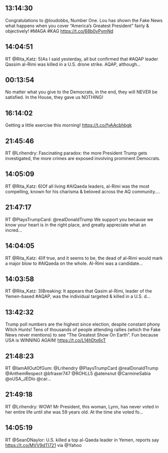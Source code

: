## 13:14:30
Congratulations to @loudobbs, Number One. Lou has shown the Fake News what happens when you cover “America’s Greatest President”  fairly &amp; objectively! #MAGA #KAG https://t.co/68b0vPvmNd
## 14:04:51
RT @Rita_Katz: 5)As I said yesterday, all but confirmed that #AQAP leader Qassim al-Rimi was killed in a U.S. drone strike. AQAP, although…
## 00:13:54
No matter what you give to the Democrats, in the end, they will NEVER be satisfied. In the House, they gave us NOTHING!
## 16:14:02
Getting a little exercise this morning! https://t.co/fyAAcbhbgk
## 21:45:46
RT @Lrihendry: Fascinating paradox: the more President Trump gets investigated, the more crimes are exposed involving prominent Democrats.
## 14:05:09
RT @Rita_Katz: 6)Of all living #AlQaeda leaders, al-Rimi was the most compelling, known for his charisma &amp; beloved across the AQ community.…
## 21:47:17
RT @PlaysTrumpCard: @realDonaldTrump We support you because we know your heart is in the right place, and greatly appreciate what an incred…
## 14:04:05
RT @Rita_Katz: 4)If true, and it seems to be, the dead of al-Rimi would mark a major blow to #AlQaeda on the whole. Al-Rimi was a candidate…
## 14:03:58
RT @Rita_Katz: 3)Breaking: It appears that Qasim al-Rimi, leader of the Yemen-based #AQAP, was the individual targeted &amp; killed in a U.S. d…
## 13:42:32
Trump poll numbers are the highest since election, despite constant phony Witch Hunts! Tens of thousands of people attending rallies (which the Fake News never mentions) to see “The Greatest Show On Earth”. Fun because USA is WINNING AGAIN! https://t.co/L14hDtx6cT
## 21:48:23
RT @IamAllOutOfGum: @Lrihendry @PlaysTrumpCard @realDonaldTrump @AnthemRespect @bfraser747 @ROHLL5 @atensnut @CarmineSabia @oUSA_JEDIo @car…
## 21:49:18
RT @Lrihendry: WOW! Mr President, this woman, Lynn, has never voted in her entire life until she was 59 years old. At the time she voted fo…
## 14:05:19
RT @SeanDNaylor: U.S. killed a top al-Qaeda leader in Yemen, reports say https://t.co/MVV9dTl721 via @Yahoo
